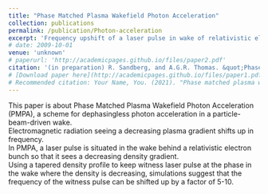 ```yaml
---
title: "Phase Matched Plasma Wakefield Photon Acceleration"
collection: publications
permalink: /publication/Photon-acceleration
excerpt: 'Frequency upshift of a laser pulse in wake of relativistic electron beam.'
# date: 2009-10-01
venue: 'unknown'
# paperurl: 'http://academicpages.github.io/files/paper2.pdf'
citation: '(in preparation) R. Sandberg, and A.G.R. Thomas. &quot;Phase Matched Plasma Wakefield Photon Acceleration.&quot;'
# [Download paper here](http://academicpages.github.io/files/paper1.pdf)
# Recommended citation: Your Name, You. (2021). "Phase matched plasma wakefield photon acceleration." <i>Journal 1</i>. 1(1).
---
```

This paper is about Phase Matched Plasma Wakefield Photon Acceleration (PMPA), 
a scheme for dephasingless photon acceleration in a particle-beam-driven wake.  
Electromagnetic radiation seeing a decreasing plasma gradient shifts up in frequency.  
In PMPA, a laser pulse is situated in the wake behind a relativistic electron bunch so that it sees a decreasing density gradient.  
Using a tapered density profile to keep witness laser pulse at the phase in the wake where the density is decreasing, 
simulations suggest that the frequency of the witness pulse can be shifted up by a factor of 5-10. 

